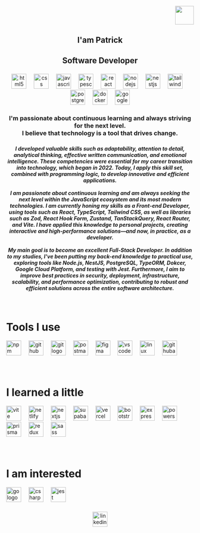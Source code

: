 <br clear="both">

<div align="right">
  <img height="50" src="https://patricklimax.vercel.app/avatar.svg"  />
</div>

###

<h2 align="center">I'am Patrick</h2>

###

<h2 align="center">Software Developer</h2>

###

<div align="center">
  <img src="https://skillicons.dev/icons?i=html" height="40" alt="html5 logo"  />
  <img width="12" />
  <img src="https://skillicons.dev/icons?i=css" height="40" alt="css logo"  />
  <img width="12" />
  <img src="https://skillicons.dev/icons?i=js" height="40" alt="javascript logo"  />
  <img width="12" />
  <img src="https://skillicons.dev/icons?i=ts" height="40" alt="typescript logo"  />
  <img width="12" />
  <img src="https://skillicons.dev/icons?i=react" height="40" alt="react logo"  />
  <img width="12" />
  <img src="https://skillicons.dev/icons?i=nodejs" height="40" alt="nodejs logo"  />
  <img width="12" />
  <img src="https://skillicons.dev/icons?i=nestjs" height="40" alt="nestjs logo"  />
  <img width="12" />
  <img src="https://skillicons.dev/icons?i=tailwind" height="40" alt="tailwindcss logo"  />
  <img width="12" />
  <img src="https://skillicons.dev/icons?i=postgres" height="40" alt="postgresql logo"  />
  <img width="12" />
  <img src="https://skillicons.dev/icons?i=docker" height="40" alt="docker logo"  />
  <img width="12" />
  <img src="https://skillicons.dev/icons?i=gcp" height="40" alt="googlecloud logo"  />
</div>

###

<h3 align="center">I'm passionate about continuous learning and always striving for the next level.<br>I believe that technology is a tool that drives change.</h3>

###

<h5 align="center">I developed valuable skills such as adaptability, attention to detail, analytical thinking, effective written communication, and emotional intelligence. These competencies were essential for my career transition into technology, which began in 2022. Today, I apply this skill set, combined with programming logic, to develop innovative and efficient applications.<br><br>I am passionate about continuous learning and am always seeking the next level within the JavaScript ecosystem and its most modern technologies. I am currently honing my skills as a Front-end Developer, using tools such as React, TypeScript, Tailwind CSS, as well as libraries such as Zod, React Hook Form, Zustand, TanStackQuery, React Router, and Vite. I have applied this knowledge to personal projects, creating interactive and high-performance solutions—and now, in practice, as a developer.<br><br>My main goal is to become an excellent Full-Stack Developer. In addition to my studies, I've been putting my back-end knowledge to practical use, exploring tools like Node.js, NestJS, PostgreSQL, TypeORM, Dokcer, Google Cloud Platform, and testing with Jest. Furthermore, I aim to improve best practices in security, deployment, infrastructure, scalability, and performance optimization, contributing to robust and efficient solutions across the entire software architecture.</h5>

###

<br clear="both">

###

<h1 align="left">Tools I use</h1>

<div align="left">
  <img src="https://cdn.simpleicons.org/npm/CB3837" height="40" alt="npm logo"  />
  <img width="12" />
  <img src="https://skillicons.dev/icons?i=github" height="40" alt="github logo"  />
  <img width="12" />
  <img src="https://skillicons.dev/icons?i=git" height="40" alt="git logo"  />
  <img width="12" />
  <img src="https://skillicons.dev/icons?i=postman" height="40" alt="postman logo"  />
  <img width="12" />
  <img src="https://skillicons.dev/icons?i=figma" height="40" alt="figma logo"  />
  <img width="12" />
  <img src="https://skillicons.dev/icons?i=vscode" height="40" alt="vscode logo"  />
  <img width="12" />
  <img src="https://skillicons.dev/icons?i=linux" height="40" alt="linux logo"  />
  <img width="12" />
  <img src="https://skillicons.dev/icons?i=githubactions" height="40" alt="githubactions logo"  />
</div>

###

<p align="center"></p>

###

<br clear="both">

###

<h1 align="left">I learned a little</h1>

<div align="left">
  <img src="https://skillicons.dev/icons?i=vite" height="40" alt="vite logo"  />
  <img width="12" />
  <img src="https://skillicons.dev/icons?i=netlify" height="40" alt="netlify logo"  />
  <img width="12" />
  <img src="https://skillicons.dev/icons?i=nextjs" height="40" alt="nextjs logo"  />
  <img width="12" />
  <img src="https://skillicons.dev/icons?i=supabase" height="40" alt="supabase logo"  />
  <img width="12" />
  <img src="https://skillicons.dev/icons?i=vercel" height="40" alt="vercel logo"  />
  <img width="12" />
  <img src="https://skillicons.dev/icons?i=bootstrap" height="40" alt="bootstrap logo"  />
  <img width="12" />
  <img src="https://skillicons.dev/icons?i=express" height="40" alt="express logo"  />
  <img width="12" />
  <img src="https://skillicons.dev/icons?i=powershell" height="40" alt="powershell logo"  />
  <img width="12" />
  <img src="https://skillicons.dev/icons?i=prisma" height="40" alt="prisma logo"  />
  <img width="12" />
  <img src="https://skillicons.dev/icons?i=redux" height="40" alt="redux logo"  />
  <img width="12" />
  <img src="https://skillicons.dev/icons?i=sass" height="40" alt="sass logo"  />
</div>

###

<br clear="both">

###

<h1 align="left">I am interested</h1>

<div align="left">
  <img src="https://skillicons.dev/icons?i=go" height="40" alt="go logo"  />
  <img width="12" />
  <img src="https://skillicons.dev/icons?i=cs" height="40" alt="csharp logo"  />
  <img width="12" />
  <img src="https://skillicons.dev/icons?i=jest" height="40" alt="jest logo"  />
</div>

###

<div align="center">
  <a href="https://www.linkedin.com/in/patricklimax/" target="_blank">
    <img src="https://img.shields.io/static/v1?message=LinkedIn&logo=linkedin&label=CONNECT%20WITH%20ME&color=0077B5&logoColor=white&labelColor=&style=for-the-badge" height="40" alt="linkedin logo"  />
  </a>
</div>

###
